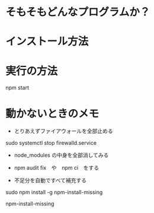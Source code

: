 # そもそもどんなプログラムか？


# インストール方法


# 実行の方法

npm start

# 動かないときのメモ

+ とりあえずファイアウォールを全部止める

sudo systemctl stop firewalld.service

+ node_modules の中身を全部消してみる

+ npm audit fix　や　npm ci　をする

+ 不足分を自動ですべて補充する

sudo npm install -g npm-install-missing

npm-install-missing
